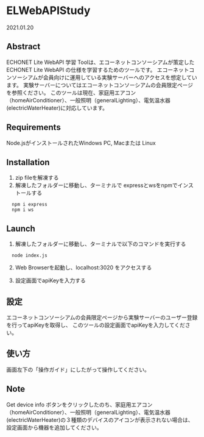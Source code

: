 # ELWebAPIStudy

2021.01.20

## Abstract

ECHONET Lite WebAPI 学習 Toolは、エコーネットコンソーシアムが策定した ECHONET Lite WebAPI の仕様を学習するためのツールです。
エコーネットコンソーシアムが会員向けに運用している実験サーバーへのアクセスを想定しています。
実験サーバーについてはエコーネットコンソーシアムの会員限定ページを参照ください。
このツールは現在、家庭用エアコン（homeAirConditioner）、一般照明（generalLighting）、電気温水器(electricWaterHeater)に対応しています。

## Requirements

Node.jsがインストールされたWindows PC, Macまたは Linux  

## Installation

1. zip fileを解凍する
2. 解凍したフォルダーに移動し、ターミナルで expressとwsをnpmでインストールする

```
  npm i express
  npm i ws   
```

## Launch

1. 解凍したフォルダーに移動し、ターミナルで以下のコマンドを実行する   

  ```
    node index.js
  ```

2. Web Browserを起動し、localhost:3020 をアクセスする  

3. 設定画面でapiKeyを入力する

## 設定

エコーネットコンソーシアムの会員限定ページから実験サーバーのユーザー登録を行ってapiKeyを取得し、
このツールの設定画面でapiKeyを入力してください。

## 使い方

画面左下の「操作ガイド」にしたがって操作してください。

## Note

Get device info ボタンをクリックしたのち、家庭用エアコン（homeAirConditioner）、一般照明（generalLighting）、電気温水器(electricWaterHeater)の３種類のデバイスのアイコンが表示されない場合は、 設定画面から機器を追加してください。
